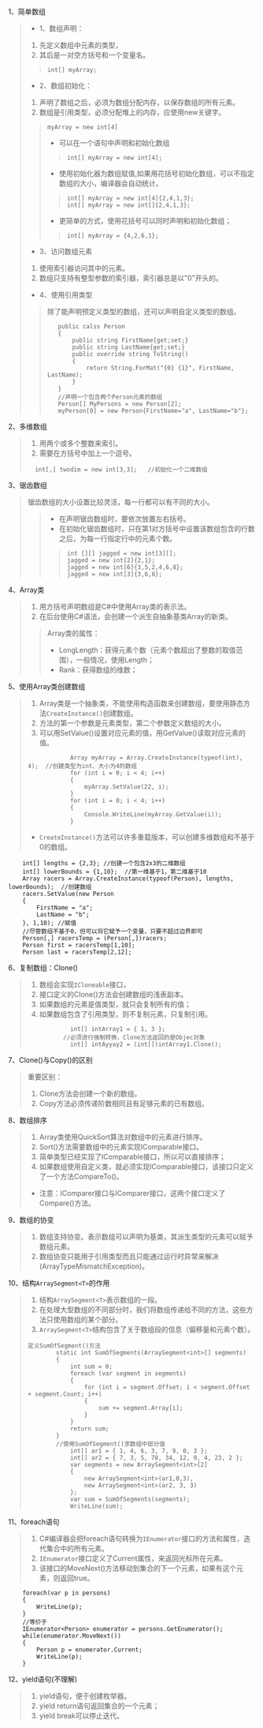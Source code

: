 1、简单数组
>- 1、数组声明：
> 1. 先定义数组中元素的类型，
> 2. 其后是一对空方括号和一个变量名。
> > ```
> > int[] myArray;
> > ```
>- 2、数组初始化：
> 1. 声明了数组之后，必须为数组分配内存，以保存数组的所有元素。
> 2. 数组是引用类型，必须分配堆上的内存，应使用new关键字。
> >```
> > myArray = new int[4]
> >```
> >- 可以在一个语句中声明和初始化数组
> > > `int[] myArray = new int[4];`
> >- 使用初始化器为数组赋值,如果用花括号初始化数组，可以不指定数组的大小，编译器会自动统计。
> > >```
> > >int[] myArray = new int[4]{2,4,1,3};
> > >int[] myArray = new int[]{2,4,1,3};
> > >```
> >- 更简单的方式，使用花括号可以同时声明和初始化数组；
> > > ```
> > > int[] myArray = {4,2,6,1};
> > > ```
>- 3、访问数组元素
> 1. 使用索引器访问其中的元素。
> 2. 数组只支持有整型参数的索引器，索引器总是以"0"开头的。
>- 4、使用引用类型
> > 除了能声明预定义类型的数组，还可以声明自定义类型的数组。
> >```
> >    public calss Person
> >    {
> >        public string FirstName{get;set;}
> >        public string LastName{get;set;}
> >        public override string ToString()
> >        {
> >            return String.ForMat("{0} {1}", FirstName, LastName);
> >        }
> >    }
> >    //声明一个包含两个Person元素的数组
> >    Person[] MyPersons = new Person[2];
> >    myPerson[0] = new Person{FirstName="a", LastName="b"};
> >```

2、多维数组
> 1. 用两个或多个整数来索引。
> 2. 需要在方括号中加上一个逗号。
> ```
>   int[,] twodim = new int[3,3];   //初始化一个二维数组
> ```

3、锯齿数组
> 锯齿数组的大小设置比较灵活，每一行都可以有不同的大小。
> >- 在声明锯齿数组时，要依次放置左右括号。
> >- 在初始化锯齿数组时，只在第1对方括号中设置该数组包含的行数之后，为每一行指定行中的元素个数。
> > > ```
> > > int [][] jagged = new int[3][];
> > > jagged = new int[2]{2,1};
> > > jagged = new int[6]{3,5,2,4,6,8};
> > > jagged = new int[3]{3,6,8};
> > > ```

4、Array类
> 1. 用方括号声明数组是C#中使用Array类的表示法。
> 2. 在后台使用C#语法，会创建一个派生自抽象基类Array的新类。
> > Array类的属性：
> >- LongLength：获得元素个数（元素个数超出了整数的取值范围），一般情况，使用Length；
> >- Rank：获得数组的维数；

5、使用Array类创建数组
> 1. Array类是一个抽象类，不能使用构造函数来创建数组，要使用静态方法`CreateInstance()`创建数组。
> 2. 方法的第一个参数是元素类型，第二个参数定义数组的大小。
> 3. 可以用SetValue()设置对应元素的值，用GetValue()读取对应元素的值。
> ```
>             Array myArray = Array.CreateInstance(typeof(int), 4);  //创建类型为int、大小为4的数组
>             for (int i = 0; i < 4; i++)
>             {
>                 myArray.SetValue(22, i);
>             }
>             for (int i = 0; i < 4; i++)
>             {
>                 Console.WriteLine(myArray.GetValue(i));
>             }
> ```
>- `CreateInstance()`方法可以许多重载版本，可以创建多维数组和不基于0的数组。
```
    int[] lengths = {2,3}; //创建一个包含2x3的二维数组
    int[] lowerBounds = {1,10};  //第一维基于1，第二维基于10
    Array racers = Array.CreateInstance(typeof(Person), lengths, lowerBounds);  //创建数组
    racers.SetValue(new Person
    {
        FirstName = "a";
        LastName = "b";
    }, 1,10); //赋值
    //尽管数组不基于0，但可以将它赋予一个变量，只要不超过边界即可
    Person[,] racersTemp = (Person[,])racers;
    Person first = racersTemp[1,10];
    Person last = racersTemp[2,12];
```

6、复制数组：Clone()
> 1. 数组会实现`ICloneable`接口，
> 2. 接口定义的Clone()方法会创建数组的浅表副本。
> 3. 如果数组的元素是值类型，就只会复制所有的值；
> 4. 如果数组包含了引用类型，则不复制元素，只复制引用。
> ```
>             int[] intArray1 = { 1, 3 };
>           //必须进行强制转换，Clone方法返回的是Objec对象
>             int[] intAyyay2 = (int[])intArray1.Clone();
> ```

7、Clone()与Copy()的区别
> 重要区别：
> 1. Clone方法会创建一个新的数组。
> 2. Copy方法必须传递阶数相同且有足够元素的已有数组。

8、数组排序
> 1. Array类使用QuickSort算法对数组中的元素进行排序。
> 2. Sort()方法需要数组中的元素实现IComparable接口。
> 3. 简单类型已经实现了IComparable接口，所以可以直接排序；
> 4. 如果数组使用自定义类，就必须实现IComparable接口，该接口只定义了一个方法CompareTo()。
>- 注意：IComparer接口与IComparer<T>接口，这两个接口定义了Compare()方法。

9、数组的协变
> 1. 数组支持协变。表示数组可以声明为基类，其派生类型的元素可以赋予数组元素。
> 2. 数组协变只能用于引用类型而且只能通过运行时异常来解决(ArrayTypeMismatchException)。

10、结构`ArraySegment<T>`的作用
> 1. 结构`ArraySegment<T>`表示数组的一段。
> 2. 在处理大型数组的不同部分时，我们将数组传递给不同的方法，这些方法只使用数组的某个部分。
> 3. `ArraySegment<T>`结构包含了关于数组段的信息（偏移量和元素个数）。
> ```
> 定义SumOfSegment()方法
>         static int SumOfSegments(ArraySegment<int>[] segments)
>         {
>             int sum = 0;
>             foreach (var segment in segments)
>             {
>                 for (int i = segment.Offset; i < segment.Offset + segment.Count; i++)
>                 {
>                     sum += segment.Array[i];
>                 }
>             }
>             return sum;
>         }
>         //使用SumOfSegment()求数组中部分值
>             int[] ar1 = { 1, 4, 6, 3, 7, 9, 0, 3 };
>             int[] ar2 = { 7, 3, 5, 78, 34, 12, 9, 4, 23, 2 };
>             var segments = new ArraySegment<int>[2]
>             {
>                 new ArraySegment<int>(ar1,0,3),
>                 new ArraySegment<int>(ar2, 3, 3)
>             };
>             var sum = SumOfSegments(segments);
>             WriteLine(sum);
> ```

11、foreach语句
> 1. C#编译器会把foreach语句转换为`IEnumerator`接口的方法和属性，迭代集合中的所有元素。
> 2. `IEnumerator`接口定义了Current属性，来返回光标所在元素。
> 3. 该接口的MoveNext()方法移动到集合的下一个元素，如果有这个元素，则返回true。
```
    foreach(var p in persons)
    {
        WriteLine(p);
    }
    //等价于
    IEnumerator<Person> enumerator = persons.GetEnumerator();
    while(enumerator.MoveNext())
    {
        Person p = enumerator.Current;
        WriteLine(p);
    }
```

12、yield语句(不理解)
> 1. yield语句，便于创建枚举器。
> 2. yield return语句返回集合的一个元素；
> 3. yield break可以停止迭代。

